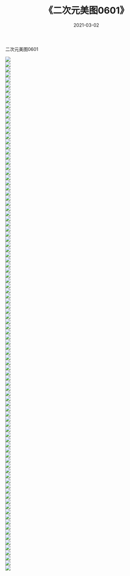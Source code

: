 ﻿---
layout: post
title:  《二次元美图0601》
date:   2021-03-02
img: http://imgx.orgx.ga/二次元/2021/二次元美图0601/000.jpg
categories: [美女, 清纯, 唯美]
---

二次元美图0601

 ![](http://imgx.orgx.ga/二次元/2021/二次元美图0601/001.png) <br>![](http://imgx.orgx.ga/二次元/2021/二次元美图0601/002.png) <br>![](http://imgx.orgx.ga/二次元/2021/二次元美图0601/003.png) <br>![](http://imgx.orgx.ga/二次元/2021/二次元美图0601/004.png) <br>![](http://imgx.orgx.ga/二次元/2021/二次元美图0601/005.png) <br>![](http://imgx.orgx.ga/二次元/2021/二次元美图0601/006.png) <br>![](http://imgx.orgx.ga/二次元/2021/二次元美图0601/007.png) <br>![](http://imgx.orgx.ga/二次元/2021/二次元美图0601/008.png) <br>![](http://imgx.orgx.ga/二次元/2021/二次元美图0601/009.png) <br>![](http://imgx.orgx.ga/二次元/2021/二次元美图0601/010.png) <br>![](http://imgx.orgx.ga/二次元/2021/二次元美图0601/011.png) <br>![](http://imgx.orgx.ga/二次元/2021/二次元美图0601/012.png) <br>![](http://imgx.orgx.ga/二次元/2021/二次元美图0601/013.png) <br>![](http://imgx.orgx.ga/二次元/2021/二次元美图0601/014.png) <br>![](http://imgx.orgx.ga/二次元/2021/二次元美图0601/015.png) <br>![](http://imgx.orgx.ga/二次元/2021/二次元美图0601/016.png) <br>![](http://imgx.orgx.ga/二次元/2021/二次元美图0601/017.png) <br>![](http://imgx.orgx.ga/二次元/2021/二次元美图0601/018.png) <br>![](http://imgx.orgx.ga/二次元/2021/二次元美图0601/019.png) <br>![](http://imgx.orgx.ga/二次元/2021/二次元美图0601/020.png) <br>![](http://imgx.orgx.ga/二次元/2021/二次元美图0601/021.png) <br>![](http://imgx.orgx.ga/二次元/2021/二次元美图0601/022.png) <br>![](http://imgx.orgx.ga/二次元/2021/二次元美图0601/023.png) <br>![](http://imgx.orgx.ga/二次元/2021/二次元美图0601/024.png) <br>![](http://imgx.orgx.ga/二次元/2021/二次元美图0601/025.png) <br>![](http://imgx.orgx.ga/二次元/2021/二次元美图0601/026.png) <br>![](http://imgx.orgx.ga/二次元/2021/二次元美图0601/027.png) <br>![](http://imgx.orgx.ga/二次元/2021/二次元美图0601/028.png) <br>![](http://imgx.orgx.ga/二次元/2021/二次元美图0601/029.png) <br>![](http://imgx.orgx.ga/二次元/2021/二次元美图0601/030.png) <br>![](http://imgx.orgx.ga/二次元/2021/二次元美图0601/031.png) <br>![](http://imgx.orgx.ga/二次元/2021/二次元美图0601/032.png) <br>![](http://imgx.orgx.ga/二次元/2021/二次元美图0601/033.png) <br>![](http://imgx.orgx.ga/二次元/2021/二次元美图0601/034.png) <br>![](http://imgx.orgx.ga/二次元/2021/二次元美图0601/035.png) <br>![](http://imgx.orgx.ga/二次元/2021/二次元美图0601/036.png) <br>![](http://imgx.orgx.ga/二次元/2021/二次元美图0601/037.png) <br>![](http://imgx.orgx.ga/二次元/2021/二次元美图0601/038.png) <br>![](http://imgx.orgx.ga/二次元/2021/二次元美图0601/039.png) <br>![](http://imgx.orgx.ga/二次元/2021/二次元美图0601/040.png) <br>![](http://imgx.orgx.ga/二次元/2021/二次元美图0601/041.png) <br>![](http://imgx.orgx.ga/二次元/2021/二次元美图0601/042.png) <br>![](http://imgx.orgx.ga/二次元/2021/二次元美图0601/043.png) <br>![](http://imgx.orgx.ga/二次元/2021/二次元美图0601/044.png) <br>![](http://imgx.orgx.ga/二次元/2021/二次元美图0601/045.png) <br>![](http://imgx.orgx.ga/二次元/2021/二次元美图0601/046.png) <br>![](http://imgx.orgx.ga/二次元/2021/二次元美图0601/047.png) <br>![](http://imgx.orgx.ga/二次元/2021/二次元美图0601/048.png) <br>![](http://imgx.orgx.ga/二次元/2021/二次元美图0601/049.png) <br>![](http://imgx.orgx.ga/二次元/2021/二次元美图0601/050.png) <br>![](http://imgx.orgx.ga/二次元/2021/二次元美图0601/051.png) <br>![](http://imgx.orgx.ga/二次元/2021/二次元美图0601/052.png) <br>![](http://imgx.orgx.ga/二次元/2021/二次元美图0601/053.png) <br>![](http://imgx.orgx.ga/二次元/2021/二次元美图0601/054.png) <br>![](http://imgx.orgx.ga/二次元/2021/二次元美图0601/055.png) <br>![](http://imgx.orgx.ga/二次元/2021/二次元美图0601/056.png) <br>![](http://imgx.orgx.ga/二次元/2021/二次元美图0601/057.png) <br>![](http://imgx.orgx.ga/二次元/2021/二次元美图0601/058.png) <br>![](http://imgx.orgx.ga/二次元/2021/二次元美图0601/059.png) <br>![](http://imgx.orgx.ga/二次元/2021/二次元美图0601/060.png) <br>![](http://imgx.orgx.ga/二次元/2021/二次元美图0601/061.png) <br>![](http://imgx.orgx.ga/二次元/2021/二次元美图0601/062.png) <br>![](http://imgx.orgx.ga/二次元/2021/二次元美图0601/063.png) <br>![](http://imgx.orgx.ga/二次元/2021/二次元美图0601/064.png) <br>![](http://imgx.orgx.ga/二次元/2021/二次元美图0601/065.png) <br>![](http://imgx.orgx.ga/二次元/2021/二次元美图0601/066.png) <br>![](http://imgx.orgx.ga/二次元/2021/二次元美图0601/067.png) <br>![](http://imgx.orgx.ga/二次元/2021/二次元美图0601/068.png) <br>![](http://imgx.orgx.ga/二次元/2021/二次元美图0601/069.png) <br>![](http://imgx.orgx.ga/二次元/2021/二次元美图0601/070.png) <br>![](http://imgx.orgx.ga/二次元/2021/二次元美图0601/071.png) <br>![](http://imgx.orgx.ga/二次元/2021/二次元美图0601/072.png) <br>![](http://imgx.orgx.ga/二次元/2021/二次元美图0601/073.png) <br>![](http://imgx.orgx.ga/二次元/2021/二次元美图0601/074.png) <br>![](http://imgx.orgx.ga/二次元/2021/二次元美图0601/075.png) <br>![](http://imgx.orgx.ga/二次元/2021/二次元美图0601/076.png) <br>![](http://imgx.orgx.ga/二次元/2021/二次元美图0601/077.png) <br>![](http://imgx.orgx.ga/二次元/2021/二次元美图0601/078.png) <br>![](http://imgx.orgx.ga/二次元/2021/二次元美图0601/079.png) <br>![](http://imgx.orgx.ga/二次元/2021/二次元美图0601/080.png) <br>![](http://imgx.orgx.ga/二次元/2021/二次元美图0601/081.png) <br>![](http://imgx.orgx.ga/二次元/2021/二次元美图0601/082.png) <br>![](http://imgx.orgx.ga/二次元/2021/二次元美图0601/083.png) <br>![](http://imgx.orgx.ga/二次元/2021/二次元美图0601/084.png) <br>![](http://imgx.orgx.ga/二次元/2021/二次元美图0601/085.png) <br>![](http://imgx.orgx.ga/二次元/2021/二次元美图0601/086.png) <br>![](http://imgx.orgx.ga/二次元/2021/二次元美图0601/087.png) <br>![](http://imgx.orgx.ga/二次元/2021/二次元美图0601/088.png) <br>![](http://imgx.orgx.ga/二次元/2021/二次元美图0601/089.png) <br>![](http://imgx.orgx.ga/二次元/2021/二次元美图0601/090.png) <br>![](http://imgx.orgx.ga/二次元/2021/二次元美图0601/091.png) <br>![](http://imgx.orgx.ga/二次元/2021/二次元美图0601/092.png) <br>![](http://imgx.orgx.ga/二次元/2021/二次元美图0601/093.png) <br>![](http://imgx.orgx.ga/二次元/2021/二次元美图0601/094.png) <br>![](http://imgx.orgx.ga/二次元/2021/二次元美图0601/095.png) <br>![](http://imgx.orgx.ga/二次元/2021/二次元美图0601/096.png) <br>![](http://imgx.orgx.ga/二次元/2021/二次元美图0601/097.png) <br>![](http://imgx.orgx.ga/二次元/2021/二次元美图0601/098.png) <br>![](http://imgx.orgx.ga/二次元/2021/二次元美图0601/099.png) <br>![](http://imgx.orgx.ga/二次元/2021/二次元美图0601/100.png) <br>